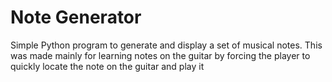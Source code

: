 # Note Generator

Simple Python program to generate and display a set of musical notes.
This was made mainly for learning notes on the guitar by forcing the player to quickly locate the note on the guitar and play it